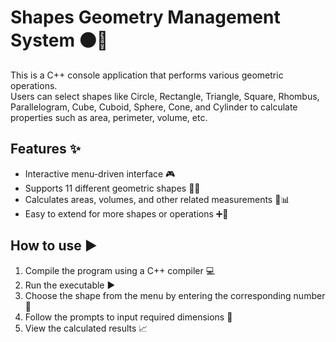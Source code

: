# Shapes Geometry Management System 🟠📐

This is a C++ console application that performs various geometric operations.  
Users can select shapes like Circle, Rectangle, Triangle, Square, Rhombus, Parallelogram, Cube, Cuboid, Sphere, Cone, and Cylinder to calculate properties such as area, perimeter, volume, etc.

## Features ✨

- Interactive menu-driven interface 🎮  
- Supports 11 different geometric shapes 🔷🔶  
- Calculates areas, volumes, and other related measurements 📏📊  
- Easy to extend for more shapes or operations ➕🔧  

## How to use ▶️

1. Compile the program using a C++ compiler 💻  
2. Run the executable ▶️  
3. Choose the shape from the menu by entering the corresponding number 🔢  
4. Follow the prompts to input required dimensions 📝  
5. View the calculated results 📈
